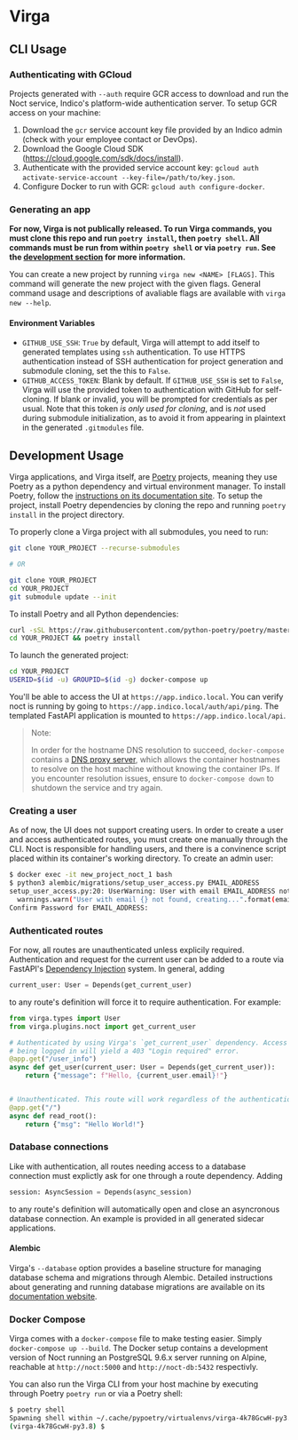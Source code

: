 # Virga

## CLI Usage

### Authenticating with GCloud

Projects generated with `--auth` require GCR access to download and run the Noct service, Indico's platform-wide authentication server. To setup GCR access on your machine:

1. Download the `gcr` service account key file provided by an Indico admin (check with your employee contact or DevOps).
2. Download the Google Cloud SDK (<https://cloud.google.com/sdk/docs/install>).
3. Authenticate with the provided service account key: `gcloud auth activate-service-account --key-file=/path/to/key.json`.
4. Configure Docker to run with GCR: `gcloud auth configure-docker`.

### Generating an app

**For now, Virga is not publically released. To run Virga commands, you must clone this repo and run `poetry install`, then `poetry shell`. All commands must be run from within `poetry shell` or via `poetry run`. See the [development section](#development) for more information.**

You can create a new project by running `virga new <NAME> [FLAGS]`. This command will generate the new project with the given flags. General command usage and descriptions of avaliable flags are available with `virga new --help`.

#### Environment Variables

- `GITHUB_USE_SSH`: `True` by default, Virga will attempt to add itself to generated templates using `ssh` authentication. To use HTTPS authentication instead of SSH authentication for project generation and submodule cloning, set the this to `False`.
- `GITHUB_ACCESS_TOKEN`: Blank by default. If `GITHUB_USE_SSH` is set to `False`, Virga will use the provided token to authentication with GitHub for self-cloning. If blank or invalid, you will be prompted for credentials as per usual. Note that this token _is only used for cloning_, and is _not_ used during submodule initialization, as to avoid it from appearing in plaintext in the generated `.gitmodules` file.

## Development Usage

Virga applications, and Virga itself, are [Poetry](https://python-poetry.org/) projects, meaning they use Poetry as a python dependency and virtual environment manager. To install Poetry, follow the [instructions on its documentation site](https://python-poetry.org/docs/). To setup the project, install Poetry dependencies by cloning the repo and running `poetry install` in the project directory.

To properly clone a Virga project with all submodules, you need to run:

```sh
git clone YOUR_PROJECT --recurse-submodules

# OR

git clone YOUR_PROJECT
cd YOUR_PROJECT
git submodule update --init
```

To install Poetry and all Python dependencies:

```sh
curl -sSL https://raw.githubusercontent.com/python-poetry/poetry/master/get-poetry.py | python -
cd YOUR_PROJECT && poetry install
```

To launch the generated project:

```sh
cd YOUR_PROJECT
USERID=$(id -u) GROUPID=$(id -g) docker-compose up
```

You'll be able to access the UI at `https://app.indico.local`. You can verify noct is running by going to `https://app.indico.local/auth/api/ping`. The templated FastAPI application is mounted to `https://app.indico.local/api`.

> Note:
>
> In order for the hostname DNS resolution to succeed, `docker-compose` contains a [DNS proxy server](https://mageddo.github.io/dns-proxy-server/latest/en/), which allows the container hostnames to resolve on the host machine without knowing the container IPs. If you encounter resolution issues, ensure to `docker-compose down` to shutdown the service and try again.

### Creating a user

As of now, the UI does not support creating users. In order to create a user and access authenticated routes, you must create one manually through the CLI. Noct is responsible for handling users, and there is a convinence script placed within its container's working directory. To create an admin user:

```sh
$ docker exec -it new_project_noct_1 bash
$ python3 alembic/migrations/setup_user_access.py EMAIL_ADDRESS
setup_user_access.py:20: UserWarning: User with email EMAIL_ADDRESS not found, creating...
  warnings.warn("User with email {} not found, creating...".format(email))
Confirm Password for EMAIL_ADDRESS: 
```

### Authenticated routes

For now, all routes are unauthenticated unless explicily required. Authentication and request for the current user can be added to a route via FastAPI's [Dependency Injection](https://fastapi.tiangolo.com/tutorial/dependencies/?h=depends) system. In general, adding

```python
current_user: User = Depends(get_current_user)
```

to any route's definition will force it to require authentication. For example:

```python
from virga.types import User
from virga.plugins.noct import get_current_user

# Authenticated by using Virga's `get_current_user` dependency. Access to `/user_info` without
# being logged in will yield a 403 "Login required" error.
@app.get("/user_info")
async def get_user(current_user: User = Depends(get_current_user)):
    return {"message": f"Hello, {current_user.email}!"}


# Unauthenticated. This route will work regardless of the authentication state of the app.
@app.get("/")
async def read_root():
    return {"msg": "Hello World!"}
```

### Database connections

Like with authentication, all routes needing access to a database connection must explictly ask for one through a route dependency. Adding

```python
session: AsyncSession = Depends(async_session)
```

to any route's definition will automatically open and close an asyncronous database connection. An example is provided in all generated sidecar applications.

#### Alembic

Virga's `--database` option provides a baseline structure for managing database schema and migrations through Alembic. Detailed instructions about generating and running database migrations are available on its [documentation website](https://alembic.sqlalchemy.org/en/latest/tutorial.html#create-a-migration-script).

### Docker Compose

Virga comes with a `docker-compose` file to make testing easier. Simply `docker-compose up --build`. The Docker setup contains a development version of Noct running an PostgreSQL 9.6.x server running on Alpine, reachable at `http://noct:5000` and `http://noct-db:5432` respectivly.

You can also run the Virga CLI from your host machine by executing through Poetry `poetry run` or via a Poetry shell:

```sh
$ poetry shell
Spawning shell within ~/.cache/pypoetry/virtualenvs/virga-4k78GcwH-py3.8
(virga-4k78GcwH-py3.8) $ 
```

